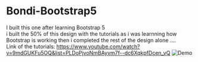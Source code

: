  # Bondi-Bootstrap5   
I built this one after learning Bootstrap 5   
i built the 50% of this design with the tutorials as i was learnning how Bootstrap is working then i completed the rest of the design alone ....   
Link of the tutorials: https://www.youtube.com/watch?v=9mdGUKFu5OQ&list=PLDoPjvoNmBAyvm7f--dc6XqkpfDcen_vQ
![Demo](https://user-images.githubusercontent.com/74605802/196015094-20cf260c-e25b-4200-8c0b-e9aa502d090e.png)
